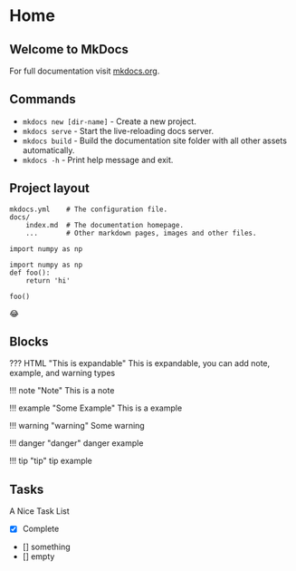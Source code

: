 # Home

## Welcome to MkDocs

For full documentation visit [mkdocs.org](https://www.mkdocs.org).

## Commands

* `mkdocs new [dir-name]` - Create a new project.
* `mkdocs serve` - Start the live-reloading docs server.
* `mkdocs build` - Build the documentation site folder with all other assets automatically.
* `mkdocs -h` - Print help message and exit.

## Project layout

    mkdocs.yml    # The configuration file.
    docs/
        index.md  # The documentation homepage.
        ...       # Other markdown pages, images and other files.


```
import numpy as np
```

```
import numpy as np
def foo():
    return 'hi'

foo()
```

😂

## Blocks  
??? HTML "This is expandable"
    This is expandable, you can add note, example, and warning types

!!! note "Note"
    This is a note

!!! example "Some Example"
    This is a example

!!! warning "warning"
    Some warning

!!! danger "danger"
    danger example

!!! tip "tip"
    tip example

## Tasks  
A Nice Task List  

- [x] Complete  
- [] something  
- [] empty 
